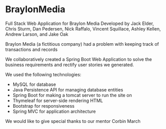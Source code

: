 # BraylonMedia
Full Stack Web Application for Braylon Media
Developed by Jack Elder, Chris Sturm, Dan Pedersen, Nick Raffalo, Vincent Squillace, Ashley Kellen, Andrew Larson, and Jake Oak

Braylon Media (a fictitious company) had a problem with keeping track of transactions and records

We collaboratively created a Spring Boot Web Application to solve the business requirements and rectify user stories we generated. 

We used the following technologies:
  - MySQL for database 
  - Java Persistence API for managing database entities
  - Spring Boot for making a tomcat server to run the site on
  - Thymeleaf for server-side rendering HTML
  - Bootstrap for responsiveness
  - Spring MVC for application architecture
  


We would like to give special thanks to our mentor Corbin March
